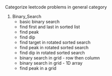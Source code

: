 Categorize leetcode problems in general category
1. Binary_Search
   - basic binary search
   - find first and last in sorted list
   - find peak
   - find dip
   - find target in rotated sorted search
   - find peak in rotated sorted search
   - find dip in rotated sorted search
   - binary search in grid - row then column
   - binary search in grid - 1D array
   - find peak in a grid

